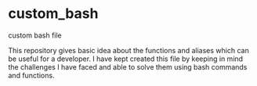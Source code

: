 # custom_bash
custom bash file

This repository gives basic idea about the functions and aliases which can be useful for a developer. I have kept created this file by keeping in mind the challenges I have faced and able to solve them using bash commands and functions.
